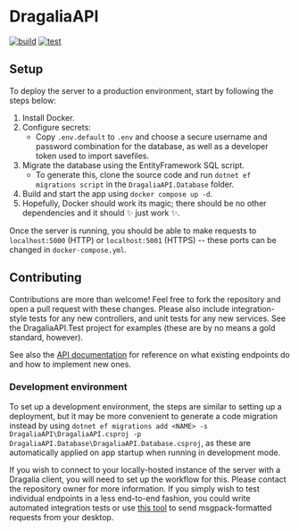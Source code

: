 # DragaliaAPI

[![build](https://github.com/SapiensAnatis/DragaliaAPI/actions/workflows/build.yml/badge.svg?branch=master)](https://github.com/SapiensAnatis/DragaliaAPI/actions/workflows/build.yml)
[![test](https://github.com/SapiensAnatis/DragaliaAPI/actions/workflows/test.yml/badge.svg)](https://github.com/SapiensAnatis/DragaliaAPI/actions/workflows/test.yml)

## Setup

To deploy the server to a production environment, start by following the steps below:

1. Install Docker.
2. Configure secrets:
	- Copy `.env.default` to `.env` and choose a secure username and password combination for the database, as well as a developer token used to import savefiles.
3. Migrate the database using the EntityFramework SQL script.
	- To generate this, clone the source code and run `dotnet ef migrations script` in the `DragaliaAPI.Database` folder.
4. Build and start the app using `docker compose up -d`.
5. Hopefully, Docker should work its magic; there should be no other dependencies and it should ✨ just work ✨.

Once the server is running, you should be able to make requests to `localhost:5000` (HTTP) or `localhost:5001` (HTTPS) -- these ports can be changed in `docker-compose.yml`.

## Contributing

Contributions are more than welcome! Feel free to fork the repository and open a pull request with these changes. Please also include integration-style tests for any new controllers, and unit tests for any new services. See the DragaliaAPI.Test project for examples (these are by no means a gold standard, however).

See also the [API documentation](https://dragalia-api-docs.readthedocs.io/en/latest/) for reference on what existing endpoints do and how to implement new ones.

### Development environment

To set up a development environment, the steps are similar to setting up a deployment, but it may be more convenient to generate a code migration instead by using `dotnet ef migrations add <NAME> -s DragaliaAPI\DragaliaAPI.csproj -p DragaliaAPI.Database\DragaliaAPI.Database.csproj`, as these are automatically applied on app startup when running in development mode.

If you wish to connect to your locally-hosted instance of the server with a Dragalia client, you will need to set up the workflow for this. Please contact the repository owner for more information. If you simply wish to test individual endpoints in a less end-to-end fashion, you could write automated integration tests or use [this tool](https://gist.github.com/SapiensAnatis/e76f067aad0ac425c9f9008db94e143c) to send msgpack-formatted requests from your desktop.

